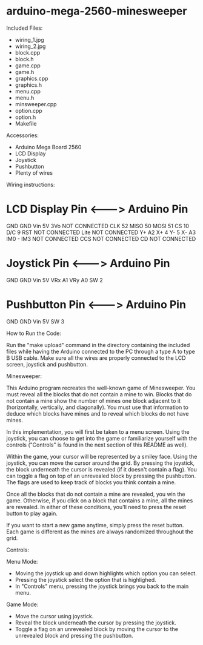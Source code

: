 # arduino-mega-2560-minesweeper

Included Files:

- wiring_1.jpg
- wiring_2.jpg
- block.cpp
- block.h
- game.cpp
- game.h
- graphics.cpp
- graphics.h
- menu.cpp
- menu.h
- minsweeper.cpp
- option.cpp
- option.h
- Makefile

Accessories:

- Arduino Mega Board 2560
- LCD Display
- Joystick
- Pushbutton
- Plenty of wires

Wiring instructions:

LCD Display Pin <---> Arduino Pin
=================================
GND                   GND
Vin                   5V
3Vo                   NOT CONNECTED
CLK                   52
MISO                  50
MOSI                  51
CS                    10
D/C                   9
RST                   NOT CONNECTED
Lite                  NOT CONNECTED
Y+                    A2
X+                    4
Y-                    5
X-                    A3
IM0 - IM3             NOT CONNECTED
CCS                   NOT CONNECTED
CD                    NOT CONNECTED

Joystick Pin <---> Arduino Pin
=================================
GND                GND
Vin                5V
VRx                A1
VRy                A0
SW                 2

Pushbutton Pin <---> Arduino Pin
=================================
GND                GND
Vin                5V
SW                 3

How to Run the Code:

Run the "make upload" command in the directory containing the included files while having the Arduino connected to the PC through a type A to type B USB cable. Make sure all the wires are properly connected to the LCD screen, joystick and pushbutton.

Minesweeper:

This Arduino program recreates the well-known game of Minesweeper. You must reveal all the blocks that do not contain a mine to win. Blocks that do not contain a mine show the number of mines one block adjacent to it (horizontally, vertically, and diagonally). You must use that information to deduce which blocks have mines and to reveal which blocks do not have mines.

In this implementation, you will first be taken to a menu screen. Using the joystick, you can choose to get into the game or familiarize yourself with the controls ("Controls" is found in the next section of this README as well).

Within the game, your cursor will be represented by a smiley face. Using the joystick, you can move the cursor around the grid. By pressing the joystick, the block underneath the cursor is revealed (if it doesn't contain a flag). You can toggle a flag on top of an unrevealed block by pressing the pushbutton. The flags are used to keep track of blocks you think contain a mine.

Once all the blocks that do not contain a mine are revealed, you win the game. Otherwise, if you click on a block that contains a mine, all the mines are revealed. In either of these conditions, you'll need to press the reset button to play again.

If you want to start a new game anytime, simply press the reset button. Each game is different as the mines are always randomized throughout the grid.

Controls:

  Menu Mode:

  - Moving the joystick up and down highlights which option you can select.
  - Pressing the joystick select the option that is highlighed.
  - In "Controls" menu, pressing the joystick brings you back to the main menu.

  Game Mode:

  - Move the cursor using joystick.
  - Reveal the block underneath the cursor by pressing the joystick.
  - Toggle a flag on an unrevealed block by moving the cursor to the unrevealed block and pressing the pushbutton.
